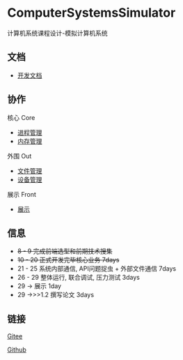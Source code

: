 # ComputerSystemsSimulator

计算机系统课程设计-模拟计算机系统

## 文档

- [开发文档](https://gitee.com/SpadeKTLSG/ComputerSystemsSimulator/blob/develop/public/doc/CSS%E5%BC%80%E5%8F%91%E6%96%87%E6%A1%A3%20v1.0.md)

## 协作

核心 Core

- [进程管理](https://gitee.com/SpadeKTLSG/ComputerSystemsSimulator/tree/develop/src/main/java/css/core/process)
- [内存管理](https://gitee.com/SpadeKTLSG/ComputerSystemsSimulator/tree/develop/src/main/java/css/core/memory)

外围 Out

- [文件管理](https://gitee.com/SpadeKTLSG/ComputerSystemsSimulator/tree/develop/src/main/java/css/out/file)
- [设备管理](https://gitee.com/SpadeKTLSG/ComputerSystemsSimulator/tree/develop/src/main/java/css/out/device)

展示 Front

- [展示](https://gitee.com/SpadeKTLSG/ComputerSystemsSimulator/tree/develop/src/main/java/css/front)

## 信息

* ~~8 - 9 完成前端选型和前期技术搜集~~
* ~~10 - 20 正式开发完毕核心业务 7days~~
* 21 - 25 系统内部通信, API问题捉虫 + 外部文件通信 7days
* 26 - 29 整体运行, 联合调试, 压力测试 3days
* 29 -> 展示 1day
* 29 ->>>1.2 撰写论文 3days

## 链接

[Gitee](https://gitee.com/SpadeKTLSG/ComputerSystemsSimulator)

[Github](https://github.com/SpadeKTLSG/ComputerSystemsSimulator)
